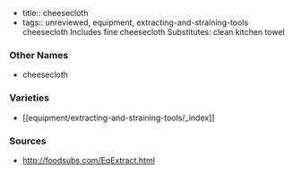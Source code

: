 - title:: cheesecloth
- tags:: unreviewed, equipment, extracting-and-straining-tools
cheesecloth Includes fine cheesecloth Substitutes: clean kitchen towel

### Other Names

* cheesecloth

### Varieties

* [[equipment/extracting-and-straining-tools/_index]]

### Sources
* http://foodsubs.com/EqExtract.html
